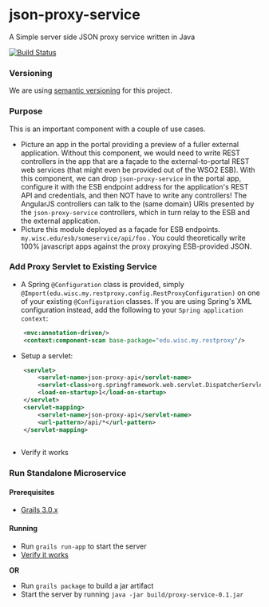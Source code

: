 # json-proxy-service
A Simple server side JSON proxy service written in Java

[![Build Status](https://travis-ci.org/UW-Madison-DoIT/json-proxy-service.svg)](https://travis-ci.org/UW-Madison-DoIT/json-proxy-service)

### Versioning

We are using [semantic versioning](http://semver.org/) for this project.

### Purpose

This is an important component with a couple of use cases.

 * Picture an app in the portal providing a preview of a fuller external application. Without this component, we would need to write REST controllers in the app that are a façade to the external-to-portal REST web services (that might even be provided out of the WSO2 ESB). With this component, we can drop `json-proxy-service` in the portal app, configure it with the ESB endpoint address for the application's REST API and credentials, and then NOT have to write any controllers! The AngularJS controllers can talk to the (same domain) URIs presented by the `json-proxy-service` controllers, which in turn relay to the ESB and the external application.
 * Picture this module deployed as a façade for ESB endpoints. `my.wisc.edu/esb/someservice/api/foo` . You could theoretically write 100% javascript apps against the proxy proxying ESB-provided JSON.

### Add Proxy Servlet to Existing Service
+ A Spring `@Configuration` class is provided, simply `@Import(edu.wisc.my.restproxy.config.RestProxyConfiguration)` on one of your existing `@Configuration` classes. If you are using Spring's XML configuration instead, add the following to your `Spring application context`:
```xml
    <mvc:annotation-driven/>
    <context:component-scan base-package="edu.wisc.my.restproxy"/>
```
+ Setup a servlet:
```xml
    <servlet>
        <servlet-name>json-proxy-api</servlet-name>
        <servlet-class>org.springframework.web.servlet.DispatcherServlet</servlet-class>
        <load-on-startup>1</load-on-startup>
    </servlet>
    <servlet-mapping>
        <servlet-name>json-proxy-api</servlet-name>
        <url-pattern>/api/*</url-pattern>
    </servlet-mapping>
    
```
+ Verify it works

### Run Standalone Microservice

#### Prerequisites
 * [Grails 3.0.x](https://grails.org/)

#### Running
* Run `grails run-app` to start the server
* [Verify it works](localhost:8080/todos.json)

__OR__

* Run `grails package` to build a jar artifact
* Start the server by running `java -jar build/proxy-service-0.1.jar`

